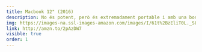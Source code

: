 ```yaml
---
title: Macbook 12" (2016)
description: No és potent, però és extremadament portable i amb una bona durada de la bateria.
img: https://images-na.ssl-images-amazon.com/images/I/61t%2BzEliT0L._SL1024_.jpg
link: http://amzn.to/2pAzDW7
visible: true
order: 1
---
```

